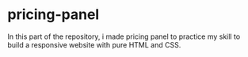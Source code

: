 # pricing-panel

In this part of the repository, i made pricing panel to practice my skill to build a responsive website with pure HTML and CSS.
